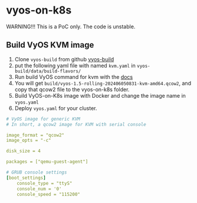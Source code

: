 # vyos-on-k8s

WARNING!!!
This is a PoC only.
The code is unstable.

## Build VyOS KVM image

1. Clone `vyos-build` from github [vyos-build](https://github.com/vyos/vyos-build)
2. put the following yaml file with named `kvm.yaml` in `vyos-build/data/build-flavors/`
3. Run build VyOS command for kvm with the [docs](https://docs.vyos.io/en/latest/contributing/build-vyos.html)
4. You will get `build/vyos-1.5-rolling-202406050831-kvm-amd64.qcow2`, and copy that qcow2 file to the vyos-on-k8s folder.
5. Build VyOS-on-K8s image with Docker and change the image name in `vyos.yaml`
6. Deploy `vyos.yaml` for your cluster.

```yaml
# VyOS image for generic KVM
# In short, a qcow2 image for KVM with serial console

image_format = "qcow2"
image_opts = "-c"

disk_size = 4

packages = ["qemu-guest-agent"]

# GRUB console settings
[boot_settings]
    console_type = "ttyS"
    console_num = '0'
    console_speed = "115200"
```
